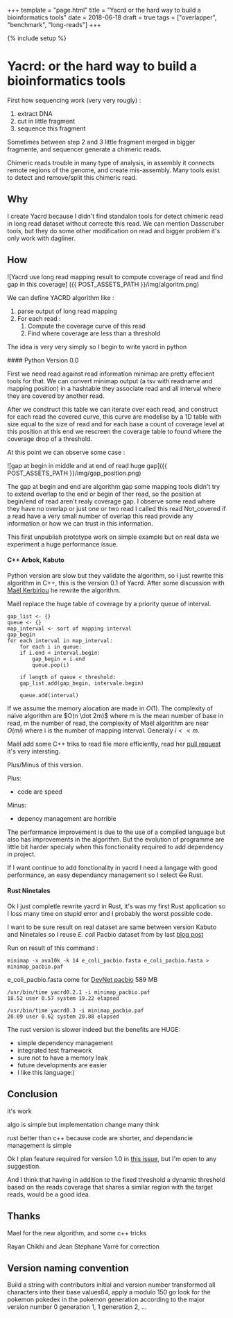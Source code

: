 +++
template = "page.html"
title = "Yacrd or the hard way to build a bioinformatics tools"
date = 2018-06-18
draft = true
tags = ["overlapper", "benchmark", "long-reads"]
+++


{% include setup %}

# Yacrd: or the hard way to build a bioinformatics tools

First how sequencing work (very very rougly) :

1. extract DNA
2. cut in little fragment
3. sequence this fragment

Sometimes between step 2 and 3 little fragment merged in bigger fragmente, and sequencer generate a chimeric reads.

Chimeric reads trouble in many type of analysis, in assembly it connects remote regions of the genome, and create mis-assembly. Many tools exist to detect and remove/split this chimeric read.

## Why

I create Yacrd because I didn't find standalon tools for detect chimeric read in long read dataset without correcte this read. We can mention Dasscruber tools, but they do some other modification on read and bigger problem it's only work with dagliner.

## How

![Yacrd use long read mapping result to compute coverage of read and find gap in this coverage] ({{ POST_ASSETS_PATH }}/img/algoritm.png)

We can define YACRD algorithm like :
1. parse output of long read mapping
2. For each read :
    1. Compute the coverage curve of this read
    2. Find where coverage are less than a threshold

The idea is very very simply so I begin to write yacrd in python

#### Python Version 0.0

First we need read against read information minimap are pretty effecient tools for that. We can convert minimap output (a tsv with readname and mapping position) in a hashtable they associate read and all interval where they are covered by another read.

After we construct this table we can iterate over each read, and construct for each read the covered curve, this curve are modelise by a 1D table with size equal to the size of read and for each base a count of coverage level at this position at this end we rescreen the coverage table to found where the coverage drop of a threshold.

At this point we can observe some case :

![gap at begin in middle and at end of read huge gap]({{ POST_ASSETS_PATH }}/img/gap_position.png)

The gap at begin and end are algorithm gap some mapping tools didn't try to extend overlap to the end or begin of ther read, so the position at begin/end of read aren't realy coverage gap.
I observe some read where they have no overlap or just one or two read I called this read Not_covered if a read have a very small number of overlap this read provide any information or how we can trust in this information.

This first unpublish prototype work on simple example but on real data we experiment a huge performance issue. 

#### C++ Arbok, Kabuto

Python version are slow but they validate the algorithm, so I just rewrite this algorithm in C++, this is the version 0.1 of Yacrd. After some discussion with [Maël Kerbiriou](https://twitter.com/wDimD) he rewrite the algorithm.

Maël replace the huge table of coverage by a priority queue of interval.

```
gap_list <- {}
queue <- {}
map_interval <- sort of mapping interval
gap_begin
for each interval in map_interval:
    for each i in queue:
	if i.end < interval.begin:
	    gap_begin = i.end
	    queue.pop(i)

    if length of queue < threshold:
	gap_list.add(gap_begin, intervale.begin)

    queue.add(interval)
```

If we assume the memory alocation are made in $O(1)$. The complexity of naive algorithm are $O(n \dot 2m)$ where m is the mean number of base in read, m the number of read, the complexity of Maël algorithm are near $O(m \dot i)$ where i is the number of mapping interval. Generaly $i << m$.

Maël add some C++ triks to read file more efficiently, read her [pull request](https://github.com/natir/yacrd/pull/8) it's very intersting.

Plus/Minus of this version.

Plus:

- code are speed

Minus:

- depency management are horrible

The performance improvement is due to the use of a compiled language but also has improvements in the algorithm. But the evolution of programme are little bit harder specialy when this fonctionality required to add dependency in project.

If I want continue to add fonctionality in yacrd I need a langage with good performance, an easy dependancy management so I select ~~Go~~ Rust.

#### Rust Ninetales

Ok I just completle rewrite yacrd in Rust, it's was my first Rust application so I loss many time on stupid error and I probably the worst possible code.

I want to be sure result on real dataset are same between version Kabuto and Ninetales so I reuse *E. coli* Pacbio dataset from by last [blog post](http://blog.pierre.marijon.fr/2018/04/13/long-reads-overlapper-compare#datasets)

Run on result of this command : 

```
minimap -x ava10k -k 14 e_coli_pacbio.fasta e_coli_pacbio.fasta > minimap_pacbio.paf
```
e_coli_pacbio.fasta come for [DevNet pacbio](https://github.com/PacificBiosciences/DevNet/wiki/E.-coli-Bacterial-Assembly) 589 MB 

```
/usr/bin/time yacrd0.2.1 -i minimap_pacbio.paf
18.52 user 0.57 system 19.22 elapsed
```

```
/usr/bin/time yacrd0.3 -i minimap_pacbio.paf
20.09 user 0.62 system 20.88 elapsed
```

The rust version is slower indeed but the benefits are HUGE:

- simple dependency management
- integrated test framework
- sure not to have a memory leak
- future developments are easier
- I like this language:)

## Conclusion

it's work

algo is simple but implementation change many think

rust better than c++ because code are shorter, and dependancie management is simple

Ok I plan feature required for version 1.0 in [this issue](https://github.com/natir/yacrd/issues/12), but I'm open to any suggestion.

And I think that having in addition to the fixed threshold a dynamic threshold based on the reads coverage that shares a similar region with the target reads, would be a good idea.

## Thanks

Mael for the new algorithm, and some c++ tricks

Rayan Chikhi and Jean Stéphane Varré for correction

## Version naming convention

Build a string with contributors initial and version number transformed all characters into their base values64, apply a modulo 150 go look for the pokemon pokedex in the pokemon generation according to the major version number 0 generation 1, 1 generation 2, ...


